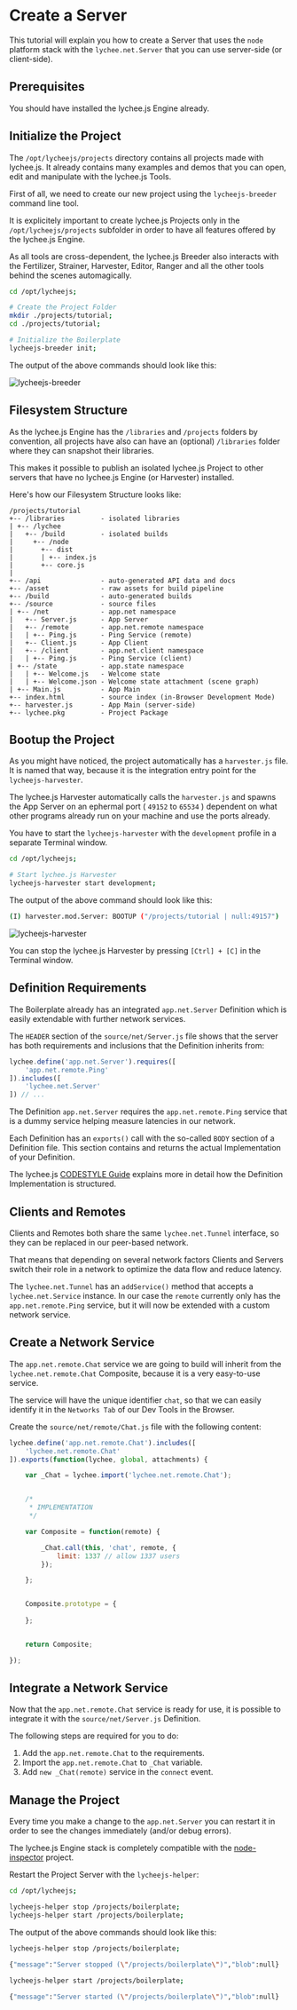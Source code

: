 
# Create a Server

This tutorial will explain you how to create a Server that
uses the `node` platform stack with the `lychee.net.Server`
that you can use server-side (or client-side).


## Prerequisites

You should have installed the lychee.js Engine already.


## Initialize the Project

The `/opt/lycheejs/projects` directory contains all projects
made with lychee.js. It already contains many examples and
demos that you can open, edit and manipulate with the
lychee.js Tools.

First of all, we need to create our new project using the
`lycheejs-breeder` command line tool.

It is explicitely important to create lychee.js Projects
only in the `/opt/lycheejs/projects` subfolder in order to
have all features offered by the lychee.js Engine.

As all tools are cross-dependent, the lychee.js Breeder also
interacts with the Fertilizer, Strainer, Harvester, Editor,
Ranger and all the other tools behind the scenes automagically.

```bash
cd /opt/lycheejs;

# Create the Project Folder
mkdir ./projects/tutorial;
cd ./projects/tutorial;

# Initialize the Boilerplate
lycheejs-breeder init;
```

The output of the above commands should look like this:

![lycheejs-breeder](./01-server/asset/initialize.png)


## Filesystem Structure

As the lychee.js Engine has the `/libraries` and `/projects`
folders by convention, all projects have also can have an
(optional) `/libraries` folder where they can snapshot their
libraries.

This makes it possible to publish an isolated lychee.js
Project to other servers that have no lychee.js Engine (or
Harvester) installed.

Here's how our Filesystem Structure looks like:

```
/projects/tutorial
+-- /libraries         - isolated libraries
| +-- /lychee
|   +-- /build         - isolated builds
|     +-- /node
|       +-- dist
|       | +-- index.js
|       +-- core.js
|
+-- /api               - auto-generated API data and docs
+-- /asset             - raw assets for build pipeline
+-- /build             - auto-generated builds
+-- /source            - source files
| +-- /net             - app.net namespace
|   +-- Server.js      - App Server
|   +-- /remote        - app.net.remote namespace
|   | +-- Ping.js      - Ping Service (remote)
|   +-- Client.js      - App Client
|   +-- /client        - app.net.client namespace
|   | +-- Ping.js      - Ping Service (client)
| +-- /state           - app.state namespace
|   | +-- Welcome.js   - Welcome state
|   | +-- Welcome.json - Welcome state attachment (scene graph)
| +-- Main.js          - App Main
+-- index.html         - source index (in-Browser Development Mode)
+-- harvester.js       - App Main (server-side)
+-- lychee.pkg         - Project Package
```


## Bootup the Project

As you might have noticed, the project automatically has
a `harvester.js` file. It is named that way, because it
is the integration entry point for the `lycheejs-harvester`.

The lychee.js Harvester automatically calls the `harvester.js`
and spawns the App Server on an ephermal port ( `49152` to `65534` )
dependent on what other programs already run on your machine
and use the ports already.

You have to start the `lycheejs-harvester` with the
`development` profile in a separate Terminal window.

```bash
cd /opt/lycheejs;

# Start lychee.js Harvester
lycheejs-harvester start development;
```

The output of the above command should look like this:

```bash
(I) harvester.mod.Server: BOOTUP ("/projects/tutorial | null:49157")
```

![lycheejs-harvester](./01-server/asset/harvester.png)

You can stop the lychee.js Harvester by pressing `[Ctrl] + [C]`
in the Terminal window.


## Definition Requirements

The Boilerplate already has an integrated `app.net.Server`
Definition which is easily extendable with further network
services.

The `HEADER` section of the `source/net/Server.js` file shows
that the server has both requirements and inclusions that the
Definition inherits from:

```javascript
lychee.define('app.net.Server').requires([
	'app.net.remote.Ping'
]).includes([
	'lychee.net.Server'
]) // ...
```

The Definition `app.net.Server` requires the `app.net.remote.Ping`
service that is a dummy service helping measure latencies in
our network.

Each Definition has an `exports()` call with the so-called `BODY`
section of a Definition file. This section contains and returns
the actual Implementation of your Definition.

The lychee.js [CODESTYLE Guide](https://github.com/Artificial-Engineering/lychee.js/blob/master/guides/CODESTYLE.md#definition-layout)
explains more in detail how the Definition Implementation is
structured.


## Clients and Remotes

Clients and Remotes both share the same `lychee.net.Tunnel`
interface, so they can be replaced in our peer-based network.

That means that depending on several network factors Clients
and Servers switch their role in a network to optimize the
data flow and reduce latency.

The `lychee.net.Tunnel` has an `addService()` method that accepts a
`lychee.net.Service` instance. In our case the `remote` currently
only has the `app.net.remote.Ping` service, but it will now be
extended with a custom network service.


## Create a Network Service

The `app.net.remote.Chat` service we are going to build will
inherit from the `lychee.net.remote.Chat` Composite, because
it is a very easy-to-use service.

The service will have the unique identifier `chat`, so that
we can easily identify it in the `Networks Tab` of our Dev Tools
in the Browser.

Create the `source/net/remote/Chat.js` file with the following
content:

```javascript
lychee.define('app.net.remote.Chat').includes([
	'lychee.net.remote.Chat'
]).exports(function(lychee, global, attachments) {

	var _Chat = lychee.import('lychee.net.remote.Chat');


	/*
	 * IMPLEMENTATION
	 */

	var Composite = function(remote) {

		_Chat.call(this, 'chat', remote, {
			limit: 1337 // allow 1337 users
		});

	};


	Composite.prototype = {
		
	};


	return Composite;

});
```


## Integrate a Network Service

Now that the `app.net.remote.Chat` service is ready
for use, it is possible to integrate it with the
`source/net/Server.js` Definition.

The following steps are required for you to do:

1. Add the `app.net.remote.Chat` to the requirements.
2. Import the `app.net.remote.Chat` to `_Chat` variable.
3. Add `new _Chat(remote)` service in the `connect` event.


## Manage the Project

Every time you make a change to the `app.net.Server`
you can restart it in order to see the changes
immediately (and/or debug errors).

The lychee.js Engine stack is completely compatible
with the [node-inspector](https://github.com/node-inspector/node-inspector)
project.


Restart the Project Server with the `lycheejs-helper`:

```bash
cd /opt/lycheejs;

lycheejs-helper stop /projects/boilerplate;
lycheejs-helper start /projects/boilerplate;
```

The output of the above commands should look like this:

```bash
lycheejs-helper stop /projects/boilerplate;

{"message":"Server stopped (\"/projects/boilerplate\")","blob":null}

lycheejs-helper start /projects/boilerplate;

{"message":"Server started (\"/projects/boilerplate\")","blob":null}
```

